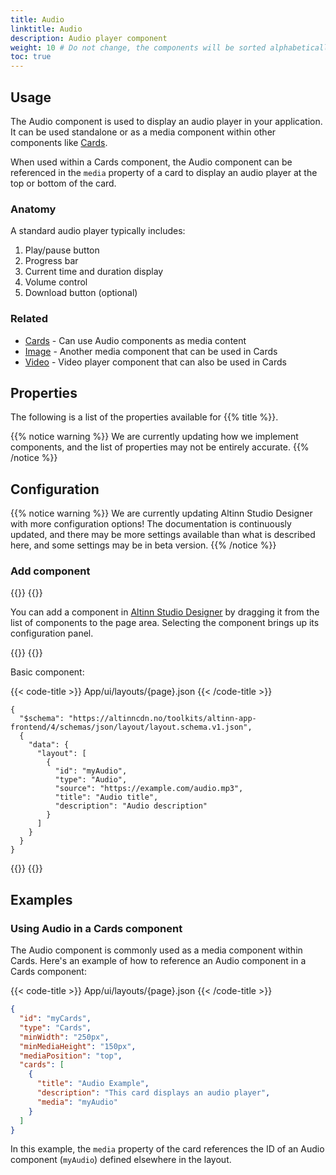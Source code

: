 ```yaml
---
title: Audio
linktitle: Audio
description: Audio player component
weight: 10 # Do not change, the components will be sorted alphabetically
toc: true
---
```


## Usage

The Audio component is used to display an audio player in your application. It can be used standalone or as a media
component within other components like [Cards](../cards).

When used within a Cards component, the Audio component can be referenced in the `media` property of a card to display
an audio player at the top or bottom of the card.

### Anatomy

A standard audio player typically includes:

1. Play/pause button
2. Progress bar
3. Current time and duration display
4. Volume control
5. Download button (optional)

### Related

- [Cards](../cards) - Can use Audio components as media content
- [Image](../image) - Another media component that can be used in Cards
- [Video](../video) - Video player component that can also be used in Cards

## Properties

The following is a list of the properties available for {{% title %}}.

{{% notice warning %}}
We are currently updating how we implement components, and the list of properties may not be entirely accurate.
{{% /notice %}}

[//]: # (TODO: Add these)

## Configuration

{{% notice warning %}}
We are currently updating Altinn Studio Designer with more configuration options!
The documentation is continuously updated, and there may be more settings available than what is described here, and
some settings may be in beta version.
{{% /notice %}}

### Add component

{{<content-version-selector classes="border-box">}}
{{<content-version-container version-label="Altinn Studio Designer">}}

You can add a component in [Altinn Studio Designer](/altinn-studio/getting-started/) by dragging it from the list of
components to the page area.
Selecting the component brings up its configuration panel.

{{</content-version-container>}}
{{<content-version-container version-label="Code">}}

Basic component:

{{< code-title >}}
App/ui/layouts/{page}.json
{{< /code-title >}}

```json{hl_lines="6-"}
{
  "$schema": "https://altinncdn.no/toolkits/altinn-app-frontend/4/schemas/json/layout/layout.schema.v1.json",
  {
    "data": {
      "layout": [
        {
          "id": "myAudio",
          "type": "Audio",
          "source": "https://example.com/audio.mp3",
          "title": "Audio title",
          "description": "Audio description"
        }
      ]
    }
  }
}
```

{{</content-version-container>}}
{{</content-version-selector>}}


## Examples

### Using Audio in a Cards component

The Audio component is commonly used as a media component within Cards. Here's an example of how to reference an Audio
component in a Cards component:

{{< code-title >}}
App/ui/layouts/{page}.json
{{< /code-title >}}

```json
{
  "id": "myCards",
  "type": "Cards",
  "minWidth": "250px",
  "minMediaHeight": "150px",
  "mediaPosition": "top",
  "cards": [
    {
      "title": "Audio Example",
      "description": "This card displays an audio player",
      "media": "myAudio"
    }
  ]
}
```

In this example, the `media` property of the card references the ID of an Audio component (`myAudio`) defined elsewhere
in the layout.
